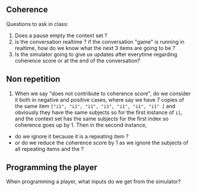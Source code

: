 Coherence
---

Questions to ask in class:

1. Does a pause empty the context set ?
2. is the conversation realtime ? if the conversation "game" is running in realtime, how do we know what the next 3 items are going to be ?
3. Is the simulator going to give us updates after everytime regarding coherence score or at the end of the conversation?


Non repetition
---

1. When we say "does not contribute to coherence score", do we consider it both in negative and positive cases, where say we have 7 copies of the same item `["i1", "i1", "i1", "i1", "i1", "i1", "i1" ]` and obviously they have the same subjects so for the first instance of `i1`, and the context set has the same subjects for the first index so coherence goes up by 1. Then in the second instance,

 - do we ignore it because it is a repeating item ?
 - or do we reduce the coherence score by 1 as we ignore the subjects of all repeating items and the ?


Programming the player
---
When programming a player, what inputs do we get from the simulator?